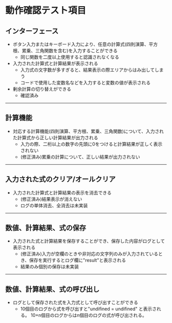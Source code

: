 # 動作確認テスト項目

## インターフェース
- ボタン入力またはキーボード入力により、任意の計算式(四則演算、平方根、累乗、三角関数を含む)を入力することができる
    - 同じ関数を二度以上使用すると認識されなくなる
- 入力された計算式と計算結果が表示される
    - 入力式の文字数が多すぎると、結果表示の際エリアからはみ出してしまう
    - コードで使用した変数名などを入力すると変数の値が表示される
- 剰余計算の切り替えができる
    - 確認済み
---
## 計算機能
- 対応する計算機能(四則演算、平方根、累乗、三角関数)について、入力された計算式から正しい計算結果が出力される
    - 入力の際、二桁以上の数字の先頭に0をつけると計算結果が正しく表示されない
    - (修正済み)累乗の計算について、正しい結果が出力されない
---
## 入力された式のクリア/オールクリア
- 入力された計算式と計算結果の表示を消去できる
    - (修正済み)結果表示が消えない
    - ログの単体消去、全消去は未実装
---
## 数値、計算結果、式の保存
- 入力された式と計算結果を保存することができ、保存した内容がログとして表示される
    - (修正済み)入力が空欄のときや非対応の文字列のみが入力されているとき、保存を実行するとログ欄に"result"と表示される
    - 結果のみ個別の保存は未実装

---
## 数値、計算結果、式の呼び出し
- ログとして保存された式を入力式として呼び出すことができる
    - 10個目のログから式を呼び出すと"undifined = undifined" と表示される。
        10+n個目のログからはn個目のログの式が呼び出される。